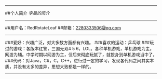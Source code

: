 ************************
##个人简介
*李晨的简介*
************************
##用户名：RedRotateLeaf
##邮箱：2280333506@qq.com
************************
###爱好：兴趣广泛，对大多数方面都有兴趣。
###喜欢的运动：乒乓球
###玩过的游戏：各版本红警，三国无双4 5 6，LOL，各种单机游戏，单机游戏为主，网游为辅。中学时期以网游为主，但后来彻底玩腻了，就投身到单机游戏当中了。
###代码：对Java，C#，C，C++，进行过一定的学习，发现各代码之间其实本质，并没有太多的差异，思想大致都是一样的。
************************
